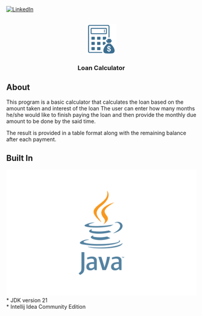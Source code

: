 [![LinkedIn][linkedin-shield]][linkedin-url]


<br>
<div align = "center">
    <a href="#">
        <img src="images/logo.png" alt="Logo" width="80" height="80">
    </a>
</div>
<h3 align="center">Loan Calculator</h3>

## About

This program is a basic calculator that calculates the loan based on the amount taken and interest of the loan
The user can enter how many months he/she would like to finish paying the loan and then provide the monthly due amount to be done by the said time.


The result is provided in a table format along with the remaining balance after each payment.

## Built In
<div>
    <img src="images/Java_logo.png" alt="Java Logo">
</div>
* JDK version 21 <br>
* Intellij Idea Community Edition

































[linkedin-shield]: https://img.shields.io/badge/-LinkedIn-black.svg?style=for-the-badge&logo=linkedin&colorB=555
[linkedin-url]: https://www.linkedin.com/in/eran-perera-112a8a219/